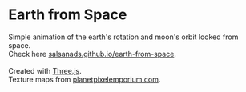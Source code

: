 # Earth from Space
Simple animation of the earth's rotation and moon's orbit looked from space.<br />
Check here <a href="http://salsanads.github.io/earth-from-space" target="_blank">salsanads.github.io/earth-from-space</a>.<br />
<br />
Created with <a href="http://threejs.org" target="_blank">Three.js</a>.<br />
Texture maps from <a href="http://planetpixelemporium.com" target="_blank">planetpixelemporium.com</a>.
